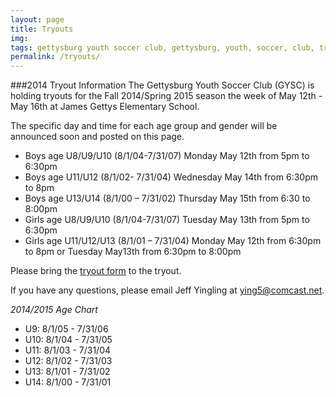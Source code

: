 ```yaml
---
layout: page
title: Tryouts
img: 
tags: gettysburg youth soccer club, gettysburg, youth, soccer, club, tryouts
permalink: /tryouts/
---
```

###2014 Tryout Information
The Gettysburg Youth Soccer Club (GYSC) is holding tryouts for the Fall 2014/Spring 2015 season the week of May 12th - May 16th at James Gettys Elementary School. 

The specific day and time for each age group and gender will be announced soon and posted on this page.

- Boys age U8/U9/U10 (8/1/04-7/31/07) Monday May 12th from 5pm to 6:30pm
- Boys age U11/U12 (8/1/02- 7/31/04)	Wednesday May 14th from 6:30pm to 8pm
- Boys age U13/U14 (8/1/00 – 7/31/02)	Thursday May 15th from 6:30 to 8:00pm
- Girls age U8/U9/U10 (8/1/04-7/31/07) Tuesday May 13th from 5pm to 6:30pm 
- Girls age U11/U12/U13 (8/1/01 – 7/31/04) Monday May 12th from 6:30pm to 8pm or Tuesday May13th from 6:30pm to 8:00pm


Please bring the [tryout form](https://www.dropbox.com/s/55fwx1tq0k3xez8/2014%20Tryout%20Information.pdf) to the tryout.

If you have any questions, please email Jeff Yingling at <ying5@comcast.net>.

*2014/2015 Age Chart*

<ul>
<li>U9:  8/1/05 - 7/31/06</li>
<li>U10: 8/1/04 - 7/31/05</li>
<li>U11: 8/1/03 - 7/31/04</li>
<li>U12: 8/1/02 - 7/31/03</li>
<li>U13: 8/1/01 - 7/31/02</li>
<li>U14: 8/1/00 - 7/31/01</li>
</ul>


